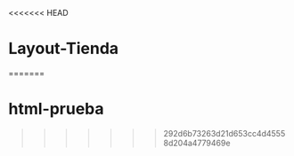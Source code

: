 <<<<<<< HEAD
# Layout-Tienda
=======
# html-prueba
>>>>>>> 292d6b73263d21d653cc4d45558d204a4779469e
